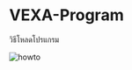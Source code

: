 # VEXA-Program
วิธีโหลดโปรแกรม

![howto](https://github.com/user-attachments/assets/c30226ec-7418-4725-be5f-c78622b2fc4f)
